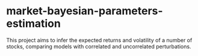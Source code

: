 # market-bayesian-parameters-estimation
This project aims to infer the expected returns and volatility of a number of stocks, comparing models with correlated and uncorrelated perturbations.

